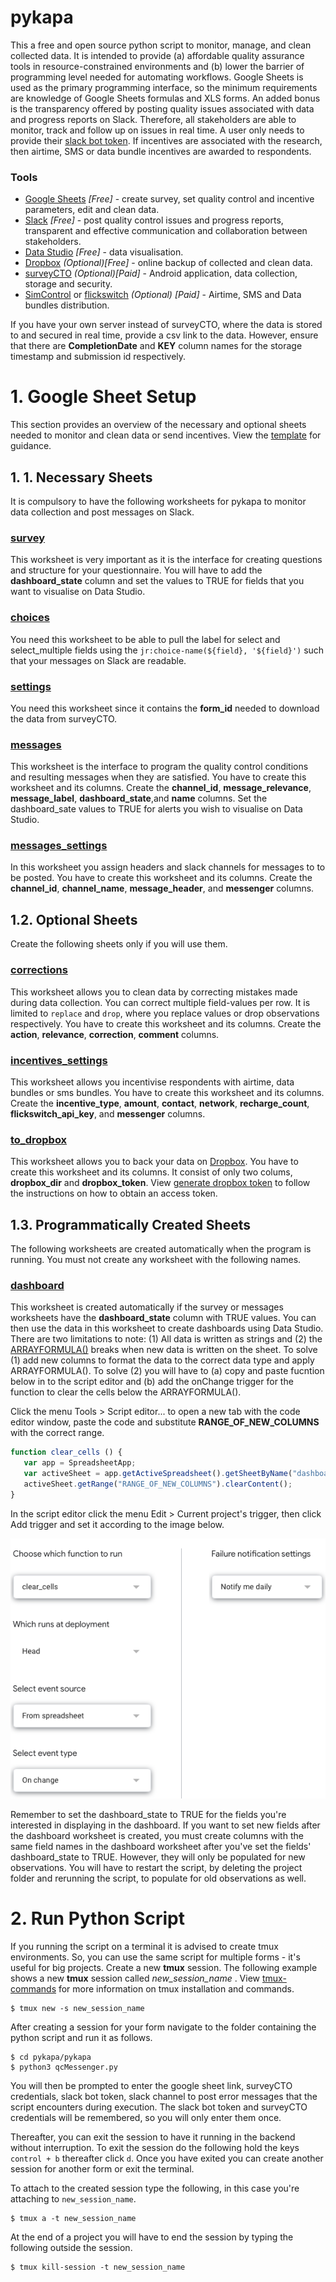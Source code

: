 # pykapa
This a free and open source python script to monitor, manage, and clean collected data. It is intended to provide (a) affordable quality assurance tools in resource-constrained environments and (b) lower the barrier of programming level needed for automating workflows. Google Sheets is used as the primary programming interface, so the minimum requirements are knowledge of Google Sheets formulas and XLS forms. An added bonus is the transparency offered by posting quality issues associated with data and progress reports on Slack. Therefore, all stakeholders are able to monitor, track and follow up on issues in real time. A user only needs to provide their [slack bot token](https://slack.dev/node-slack-sdk/tutorials/local-development). If incentives are associated with the research, then airtime, SMS or data bundle incentives are awarded to respondents.  
### Tools
- [Google Sheets](https://docs.google.com) *[Free]* - create survey, set quality control and incentive parameters, edit and clean data.
- [Slack](https://slack.com) *[Free]* - post quality control issues and progress reports, transparent and effective communication and collaboration between stakeholders.
- [Data Studio](https://datastudio.google.com) *[Free]* - data visualisation.
- [Dropbox](http://dropbox.com) *(Optional)[Free]* - online backup of collected and clean data.
- [surveyCTO](https://www.surveycto.com) *(Optional)[Paid]* - Android application, data collection, storage and security.
- [SimControl](https://new.simcontrol.co.za/) or [flickswitch](https://www.flickswitch.co.za) *(Optional) [Paid]* - Airtime, SMS and Data bundles distribution. 


If you have your own server instead of surveyCTO, where the data is stored to and secured in real time, provide a csv link to the data. However, ensure that there are **CompletionDate** and **KEY** column names for the storage timestamp and submission id respectively.

# 1. Google Sheet Setup
This section provides an overview of the necessary and optional sheets needed to monitor and clean data or send incentives. View the [template](https://docs.google.com/spreadsheets/d/1J7vr1fY8PlsXcAlCewMDBbMsxdHICZPR7CoPby-MYBs/edit) for guidance.

## 1. 1. **Necessary Sheets**
It is compulsory to have the following worksheets for pykapa to monitor data collection and post messages on Slack.

### [survey](https://docs.google.com/spreadsheets/d/1J7vr1fY8PlsXcAlCewMDBbMsxdHICZPR7CoPby-MYBs/edit)
This worksheet is very important as it is the interface for creating questions and structure for your questionnaire. You will have to add the **dashboard_state** column and set the values to TRUE for fields that you want to visualise on Data Studio.

### [choices](https://docs.google.com/spreadsheets/d/1J7vr1fY8PlsXcAlCewMDBbMsxdHICZPR7CoPby-MYBs/edit#gid=1259247300)
You need this worksheet to be able to pull the label for select and select_multiple fields using the `jr:choice-name(${field}, '${field}')` such that your messages on Slack are readable.

### [settings](https://docs.google.com/spreadsheets/d/1J7vr1fY8PlsXcAlCewMDBbMsxdHICZPR7CoPby-MYBs/edit#gid=1265829571)
You need this worksheet since it contains the **form_id** needed to download the data from surveyCTO.

### [messages](https://docs.google.com/spreadsheets/d/1J7vr1fY8PlsXcAlCewMDBbMsxdHICZPR7CoPby-MYBs/edit#gid=1628036173)
This worksheet is the interface to program the quality control conditions and resulting messages when they are satisfied. You have to create this worksheet and its columns. Create the **channel_id**, **message_relevance**, **message_label**,	**dashboard_state**,and **name** columns. Set the dashboard_sate values to TRUE for alerts you wish to visualise on Data Studio.

### [messages_settings](https://docs.google.com/spreadsheets/d/1J7vr1fY8PlsXcAlCewMDBbMsxdHICZPR7CoPby-MYBs/edit#gid=2118996547)
In this worksheet you assign headers and slack channels for messages to to be posted. You have to create this worksheet and its columns. Create the **channel_id**, **channel_name**, **message_header**, and **messenger** columns.

## 1.2. **Optional Sheets**
Create the following sheets only if you will use them.

### [corrections](https://docs.google.com/spreadsheets/d/1WUm39fSxk9gigXw5SDbmYiRtg68CW0EMRVnZ1rNemdI/edit#gid=275124491)
This worksheet allows you to clean data by correcting mistakes made during data collection. You can correct multiple field-values per row. It is limited to `replace` and `drop`, where you replace values or drop observations respectively. You have to create this worksheet and its columns. Create the **action**, **relevance**,	**correction**,	**comment** columns. 

### [incentives_settings](https://docs.google.com/spreadsheets/d/1J7vr1fY8PlsXcAlCewMDBbMsxdHICZPR7CoPby-MYBs/edit#gid=1366715473)
This worksheet allows you incentivise respondents with airtime, data bundles or sms bundles. You have to create this worksheet and its columns. Create the **incentive_type**, **amount**, **contact**, **network**, **recharge_count**, **flickswitch_api_key**, and **messenger** columns.

### [to_dropbox](https://docs.google.com/spreadsheets/d/1yZfpCAV1BHkHBwfncnvZebFN0xRcUyOa6j6gcwkBlxk/edit#gid=86807683)
This worksheet allows you to back your data on [Dropbox](http://dropbox.com). You have to create this worksheet and its columns. It consist of only two colums, **dropbox_dir** and **dropbox_token**. View [generate dropbox token](https://blogs.dropbox.com/developers/2014/05/generate-an-access-token-for-your-own-account/) to follow the instructions on how to obtain an access token.

## 1.3. **Programmatically Created Sheets**
The following worksheets are created automatically when the program is running. You must not create any worksheet with the following names. 

### [dashboard](https://docs.google.com/spreadsheets/d/1J7vr1fY8PlsXcAlCewMDBbMsxdHICZPR7CoPby-MYBs/edit#gid=951543888)
This worksheet is created automatically if the survey or messages worksheets have the **dashboard_state** column with TRUE values. You can then use the data in this worksheet to create dashboards using Data Studio. There are two limitations to note: (1) All data is written as strings and (2) the [ARRAYFORMULA()](https://support.google.com/docs/answer/3093275?hl=en-GB) breaks when new data is written on the sheet. To solve (1) add new columns to format the data to the correct data type and apply ARRAYFORMULA(). To solve (2) you will have to (a) copy and paste fucntion below in to the script editor and (b) add the onChange trigger for the function to clear the cells below the ARRAYFORMULA().

Click the menu Tools > Script editor... to open a new tab with the code editor window, paste the code and substitute **RANGE_OF_NEW_COLUMNS** with the correct range.

```javascript
function clear_cells () {
   var app = SpreadsheetApp;
   var activeSheet = app.getActiveSpreadsheet().getSheetByName("dashboard");
   activeSheet.getRange("RANGE_OF_NEW_COLUMNS").clearContent();
}
```

In the script editor click the menu Edit > Current project's trigger, then click Add trigger and set it according to the image below.

![onChange Trigger](https://github.com/ikapadata/pykapa/blob/master/onChange%20Trigger.png)


Remember to set the dashboard_state to TRUE for the fields you're interested in displaying in the dashboard. If you want to set new fields after the dashboard worksheet is created, you must create columns with the same field names in the dashboard worksheet after you've set the fields' dashboard_state to TRUE. However, they will only be populated for new observations. You will have to restart the script, by deleting the project folder and rerunning the script, to populate for old observations as well.
# 2. Run Python Script

If you running the script on a terminal it is advised to create tmux environments. So, you can use the same script for multiple forms - it's useful for big projects. Create a new **tmux** session. The following example shows a new **tmux** session called _new_session_name_ .
View [tmux-commands](https://gist.github.com/MohamedAlaa/2961058) for more information on tmux installation and commands.

    $ tmux new -s new_session_name

After creating a session for your form navigate to the folder containing the python script and run it as follows.

    $ cd pykapa/pykapa
    $ python3 qcMessenger.py

You will then be prompted to enter the google sheet link, surveyCTO credentials, slack bot token, slack channel to post error messages that the script encounters during execution. The slack bot token and surveyCTO credentials will be remembered, so you will only enter them once.

Thereafter, you can exit the session to have it running in the backend without interruption. To exit the session do the following hold the keys `control + b` thereafter click `d`. Once you have exited you can create another session for another form or exit the terminal.

To attach to the created session type the following, in this case you're attaching to `new_session_name`.

    $ tmux a -t new_session_name

At the end of a project you will have to end the session by typing the following outside the session.

    $ tmux kill-session -t new_session_name


